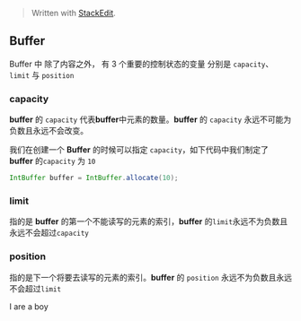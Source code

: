 


> Written with [StackEdit](https://stackedit.io/).

## Buffer

 Buffer 中 除了内容之外， 有 3 个重要的控制状态的变量 分别是 `capacity`、`limit` 与 `position`

### capacity

**buffer** 的 `capacity` 代表**buffer**中元素的数量。**buffer** 的 `capacity` 永远不可能为负数且永远不会改变。

我们在创建一个 **Buffer** 的时候可以指定 `capacity`，如下代码中我们制定了 **buffer** 的`capacity` 为 `10`
```java
IntBuffer buffer = IntBuffer.allocate(10);
```

### limit

指的是 **buffer** 的第一个不能读写的元素的索引，**buffer** 的`limit`永远不为负数且永远不会超过`capacity`

### position

指的是下一个将要去读写的元素的索引。**buffer** 的 `position` 永远不为负数且永远不会超过`limit`

I are a boy




<!--stackedit_data:
eyJoaXN0b3J5IjpbMTgyNjMwMTA0LDExODU2MDk5MTIsNDYwMz
A1Mjg1LDM0NzM5NjAzMyw1NjU4NDI1MTVdfQ==
-->